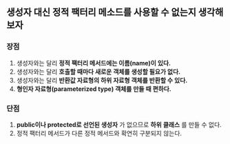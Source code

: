 ## 생성자 대신 정적 팩터리 메소드를 사용할 수 없는지 생각해 보자

### 장점  
 1. 생성자와는 달리 __정적 팩터리 메서드에는 이름(name)이 있다.__  
 2. 생성자와는 달리 __호출할 때마다 새로운 객체를 생성할 필요가 없다.__  
 3. 생성자와는 달리 __반환값 자료형의 하위 자료형 객체를 반환할 수 있다.__  
 4. __형인자 자료형(parameterized type) 객체를 만들 때 편하다.__  

### 단점  
 1. __public이나 protected로 선언된 생성자__ 가 없으므로 __하위 클래스__ 를 만들 수 없다.  
 2. 정적 팩터리 메서드가 다른 정적 메서드와 확연히 구분되지 않는다.
